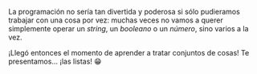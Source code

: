 La programación no sería tan divertida y poderosa si sólo pudieramos trabajar con una cosa por vez: muchas veces no vamos a querer simplemente operar un _string_, un _booleano_ o un _número_, sino varios a la vez.

¡Llegó entonces el momento de aprender a tratar conjuntos de cosas! Te presentamos... ¡las listas! :grin: